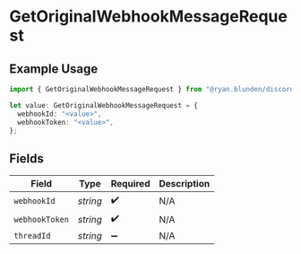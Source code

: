 # GetOriginalWebhookMessageRequest

## Example Usage

```typescript
import { GetOriginalWebhookMessageRequest } from "@ryan.blunden/discord-sdk/models/operations";

let value: GetOriginalWebhookMessageRequest = {
  webhookId: "<value>",
  webhookToken: "<value>",
};
```

## Fields

| Field              | Type               | Required           | Description        |
| ------------------ | ------------------ | ------------------ | ------------------ |
| `webhookId`        | *string*           | :heavy_check_mark: | N/A                |
| `webhookToken`     | *string*           | :heavy_check_mark: | N/A                |
| `threadId`         | *string*           | :heavy_minus_sign: | N/A                |